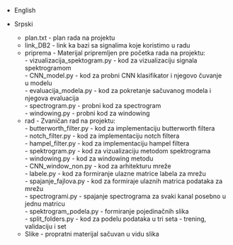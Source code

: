 - English



- Srpski


  - plan.txt - plan rada na projektu  
  - link_DB2 - link ka bazi sa signalima koje koristimo u radu  
  - priprema - Materijal pripremljen pre početka rada na projektu:  
             - vizualizacija_spektogram.py - kod za vizualizaciju signala spektrogramom  
             - CNN_model.py - kod za probni CNN klasifikator i  njegovo čuvanje u modelu   
             - evaluacija_modela.py - kod za pokretanje sačuvanog modela i njegova evaluacija  
             - spectrogram.py - probni kod za spectrogram  
             - windowing.py - probni kod za windowing  
  - rad - Zvaničan rad na projektu:  
        - butterworth_filter.py - kod za implementaciju butterworth filtera  
        - notch_filter.py - kod za implementaciju notch filtera  
        - hampel_filter.py - kod za implementaciju hampel filtera  
        - spektrogram.py - kod za vizualizaciju metodom spektrograma  
        - windowing.py - kod za windowing metodu  
        - CNN_window_non.py - kod za arhitekturu mreže  
        - labele.py - kod za formiranje ulazne matrice labela za mrežu  
        - spajanje_fajlova.py - kod za formiraje ulaznih matrica podataka za mrežu  
        - spectrogrami.py - spajanje spectrograma za svaki kanal posebno u jednu matricu  
        - spektrogram_podela.py - formiranje pojedinačnih slika  
        - split_folders.py - kod za podelu podataka u tri seta - trening, validaciju i set  
  - Slike - propratni materijal sačuvan u vidu slika  
